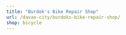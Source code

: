 ```yaml
---
title: "Burdok's Bike Repair Shop"
url: /davao-city/burdoks-bike-repair-shop/
shop: bicycle
---
```

